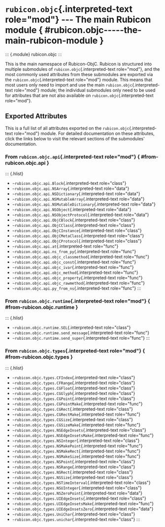 # `rubicon.objc`{.interpreted-text role="mod"} --- The main Rubicon module { #rubicon.objc-----the-main-rubicon-module }

::: {.module}
rubicon.objc
:::

This is the main namespace of Rubicon-ObjC. Rubicon is structured into
multiple submodules of `rubicon.objc`{.interpreted-text role="mod"}, and
the most commonly used attributes from these submodules are exported via
the `rubicon.objc`{.interpreted-text role="mod"} module. This means that
most users only need to import and use the main
`rubicon.objc`{.interpreted-text role="mod"} module; the individual
submodules only need to be used for attributes that are not also
available on `rubicon.objc`{.interpreted-text role="mod"}.

## Exported Attributes

This is a full list of all attributes exported on the
`rubicon.objc`{.interpreted-text role="mod"} module. For detailed
documentation on these attributes, click the links below to visit the
relevant sections of the submodules' documentation.

### From `rubicon.objc.api`{.interpreted-text role="mod"} { #from-rubicon.objc.api }

::: {.hlist}
- `~rubicon.objc.api.Block`{.interpreted-text role="class"}
- `~rubicon.objc.api.NSArray`{.interpreted-text role="data"}
- `~rubicon.objc.api.NSDictionary`{.interpreted-text role="data"}
- `~rubicon.objc.api.NSMutableArray`{.interpreted-text role="data"}
- `~rubicon.objc.api.NSMutableDictionary`{.interpreted-text role="data"}
- `~rubicon.objc.api.NSObject`{.interpreted-text role="data"}
- `~rubicon.objc.api.NSObjectProtocol`{.interpreted-text role="data"}
- `~rubicon.objc.api.ObjCBlock`{.interpreted-text role="class"}
- `~rubicon.objc.api.ObjCClass`{.interpreted-text role="class"}
- `~rubicon.objc.api.ObjCInstance`{.interpreted-text role="class"}
- `~rubicon.objc.api.ObjCMetaClass`{.interpreted-text role="class"}
- `~rubicon.objc.api.ObjCProtocol`{.interpreted-text role="class"}
- `~rubicon.objc.api.at`{.interpreted-text role="func"}
- `~rubicon.objc.api.ns_from_py`{.interpreted-text role="func"}
- `~rubicon.objc.api.objc_classmethod`{.interpreted-text role="func"}
- `~rubicon.objc.api.objc_const`{.interpreted-text role="func"}
- `~rubicon.objc.api.objc_ivar`{.interpreted-text role="func"}
- `~rubicon.objc.api.objc_method`{.interpreted-text role="func"}
- `~rubicon.objc.api.objc_property`{.interpreted-text role="func"}
- `~rubicon.objc.api.objc_rawmethod`{.interpreted-text role="func"}
- `~rubicon.objc.api.py_from_ns`{.interpreted-text role="func"}
:::

### From `rubicon.objc.runtime`{.interpreted-text role="mod"} { #from-rubicon.objc.runtime }

::: {.hlist}
- `~rubicon.objc.runtime.SEL`{.interpreted-text role="class"}
- `~rubicon.objc.runtime.send_message`{.interpreted-text role="func"}
- `~rubicon.objc.runtime.send_super`{.interpreted-text role="func"}
:::

### From `rubicon.objc.types`{.interpreted-text role="mod"} { #from-rubicon.objc.types }

::: {.hlist}
- `~rubicon.objc.types.CFIndex`{.interpreted-text role="class"}
- `~rubicon.objc.types.CFRange`{.interpreted-text role="class"}
- `~rubicon.objc.types.CGFloat`{.interpreted-text role="class"}
- `~rubicon.objc.types.CGGlyph`{.interpreted-text role="class"}
- `~rubicon.objc.types.CGPoint`{.interpreted-text role="class"}
- `~rubicon.objc.types.CGPointMake`{.interpreted-text role="func"}
- `~rubicon.objc.types.CGRect`{.interpreted-text role="class"}
- `~rubicon.objc.types.CGRectMake`{.interpreted-text role="func"}
- `~rubicon.objc.types.CGSize`{.interpreted-text role="class"}
- `~rubicon.objc.types.CGSizeMake`{.interpreted-text role="func"}
- `~rubicon.objc.types.NSEdgeInsets`{.interpreted-text role="class"}
- `~rubicon.objc.types.NSEdgeInsetsMake`{.interpreted-text role="func"}
- `~rubicon.objc.types.NSInteger`{.interpreted-text role="class"}
- `~rubicon.objc.types.NSMakePoint`{.interpreted-text role="func"}
- `~rubicon.objc.types.NSMakeRect`{.interpreted-text role="func"}
- `~rubicon.objc.types.NSMakeSize`{.interpreted-text role="func"}
- `~rubicon.objc.types.NSPoint`{.interpreted-text role="class"}
- `~rubicon.objc.types.NSRange`{.interpreted-text role="class"}
- `~rubicon.objc.types.NSRect`{.interpreted-text role="class"}
- `~rubicon.objc.types.NSSize`{.interpreted-text role="class"}
- `~rubicon.objc.types.NSTimeInterval`{.interpreted-text role="class"}
- `~rubicon.objc.types.NSUInteger`{.interpreted-text role="class"}
- `~rubicon.objc.types.NSZeroPoint`{.interpreted-text role="data"}
- `~rubicon.objc.types.UIEdgeInsets`{.interpreted-text role="class"}
- `~rubicon.objc.types.UIEdgeInsetsMake`{.interpreted-text role="func"}
- `~rubicon.objc.types.UIEdgeInsetsZero`{.interpreted-text role="data"}
- `~rubicon.objc.types.UniChar`{.interpreted-text role="class"}
- `~rubicon.objc.types.unichar`{.interpreted-text role="class"}
:::
